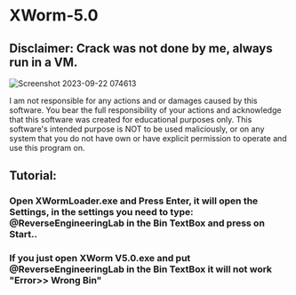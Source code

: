 # XWorm-5.0
## Disclaimer: Crack was not done by me, always run in a VM.

![Screenshot 2023-09-22 074613](https://github.com/HamanHarasha/XWorm-5.0/assets/135638516/ddf01baf-b8f8-4d27-b759-8ea789c56d93)



I am not responsible for any actions and or damages caused by this software. You bear the full responsibility of your actions and acknowledge that this software was created for educational purposes only. This software's intended purpose is NOT to be used maliciously, or on any system that you do not have own or have explicit permission to operate and use this program on.


## Tutorial:
### Open XWormLoader.exe and Press Enter, it will open the Settings, in the settings you need to type: @ReverseEngineeringLab in the Bin TextBox and press on Start..
### If you just open XWorm V5.0.exe and put @ReverseEngineeringLab in the Bin TextBox it will not work "Error>> Wrong Bin"
